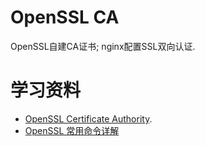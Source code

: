 # OpenSSL CA
OpenSSL自建CA证书; 
nginx配置SSL双向认证.

# 学习资料
- [OpenSSL Certificate Authority](https://jamielinux.com/docs/openssl-certificate-authority/index.html).
- [OpenSSL 常用命令详解](https://www.cnblogs.com/gordon0918/category/797669.html)
